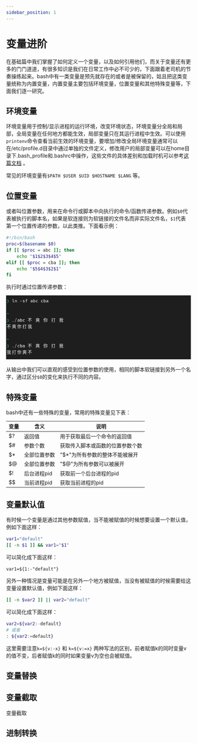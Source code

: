 ```yaml
---
sidebar_position: 1
---
```

# 变量进阶
在基础篇中我们掌握了如何定义一个变量，以及如何引用他们，而关于变量还有更多的门门道道，有很多知识是我们在日常工作中必不可少的，下面跟着老司机的节奏操练起来。bash中有一类变量是预先就存在的或者是被保留的，姑且把这类变量统称为内置变量，内置变量主要包括环境变量，位置变量和其他特殊变量等，下面我们逐一研究。

## 环境变量
环境变量用于控制/显示进程的运行环境，改变环境状态，环境变量分全局和局部，全局变量在任何地方都能生效，局部变量只在其运行进程中生效。可以使用`printenv`命令查看当前生效的环境变量，要增加/修改全局环境变量通常可以在/etc/profile.d目录中通过单独的文件定义，修改用户的局部变量可以在home目录下.bash_profile和.bashrc中操作，这些文件的具体差别和加载时机可以参考[这篇文档](../../blog/2021-02-24-bash-rc-profile-exec-order.md) 。

常见的环境变量有`$PATH $USER $UID $HOSTNAME $LANG` 等。


## 位置变量
或者叫位置参数，用来在命令行或脚本中向执行的命令/函数传递参数。例如`$0`代表被执行的脚本名，如果是软连接则为软链接的文件名而非实际文件名，`$1`代表第一个位置传递的参数，以此类推。下面看示例：
```bash
#!/bin/bash
proc=$(basename $0)
if [[ $proc = abc ]]; then
	echo "$1$2$3$4$5"
elif [[ $proc = cba ]]; then
	echo "$5$4$3$2$1"
fi
```
执行时通过位置传递参数：

![pos](./img/pos.png)

从输出中我们可以直观的感受到位置参数的使用，相同的脚本软链接到另外一个名字，通过区分`$0`的变化来执行不同的内容。

## 特殊变量
bash中还有一些特殊的变量，常用的特殊变量见下表：

| 变量 | 含义 | 说明 |
| --- | --- | --- |
| $? | 返回值 | 用于获取最后一个命令的返回值 |
| $# | 参数个数 | 获取传入脚本或函数的位置参数个数 |
| $* | 全部位置参数 | "$*"为所有参数的整体不能被展开
| $@ | 全部位置参数 | "$@"为所有参数可以被展开 |
| $! | 后台进程pid | 获取前一个后台进程的pid |
| $$ | 当前进程pid | 获取当前进程的pid |

## 变量默认值
有时候一个变量是通过其他参数赋值，当不能被赋值的时候想要设置一个默认值，例如下面这样：
```bash
var1="default"
[[ -n $1 ]] && var1="$1"
```
可以简化成下面这样：
```
var1=${1:-"default"}
```
另外一种情况是变量可能是在另外一个地方被赋值，当没有被赋值的时候需要给这变量设置默认值，例如下面这样：
```bash
[[ -n $var2 ]] || var2="default"
```
可以简化成下面这样：
```bash
var2=${var2:-default}
# 或者
: ${var2:=default}
```
这里需要注意`k=${v:-x}` 和 `k=${v:=x}` 两种写法的区别，前者赋值k的同时变量v的值不变，后者赋值k的同时如果变量v为空也会被赋值。


## 变量替换

## 变量截取
变量截取



## 进制转换
